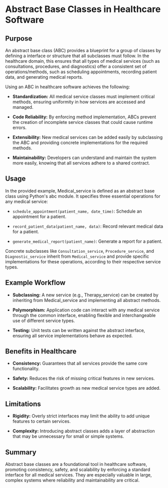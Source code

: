# Abstract Base Classes in Healthcare Software

## Purpose

An abstract base class (ABC) provides a blueprint for a group of classes by defining a interface or structure that all subclasses must follow. In the healthcare domain, this ensures that all types of medical services (such as consultations, procedures, and diagnostics) offer a consistent set of operations/methods, such as scheduling appointments, recording patient data, and generating medical reports.

Using an ABC in healthcare software achieves the following:

- **Standardization:** All medical service classes must implement critical methods, ensuring uniformity in how services are accessed and managed.

- **Code Reliability:** By enforcing method implementation, ABCs prevent the creation of incomplete service classes that could cause runtime errors.

- **Extensibility:** New medical services can be added easily by subclassing the ABC and providing concrete implementations for the required methods.

- **Maintainability:** Developers can understand and maintain the system more easily, knowing that all services adhere to a shared contract.

## Usage
In the provided example, Medical_service is defined as an abstract base class using Python's abc module. It specifies three essential operations for any medical service:

- `schedule_appointment(patient_name, date_time)`: Schedule an appointment for a patient.

- `record_patient_data(patient_name, data)`: Record relevant medical data for a patient.

- `generate_medical_report(patient_name)`: Generate a report for a patient.

Concrete subclasses like `Consultation_service`, `Procedure_service`, and `Diagnostic_service` inherit from `Medical_service` and provide specific implementations for these operations, according to their respective service types.

## Example Workflow
- **Subclassing:** A new service (e.g., Therapy_service) can be created by inheriting from Medical_service and implementing all abstract methods.

- **Polymorphism:** Application code can interact with any medical service through the common interface, enabling flexible and interchangeable use of different service types.

- **Testing:** Unit tests can be written against the abstract interface, ensuring all service implementations behave as expected.

## Benefits in Healthcare
- **Consistency:** Guarantees that all services provide the same core functionality.

- **Safety:** Reduces the risk of missing critical features in new services.

- **Scalability:** Facilitates growth as new medical service types are added.

## Limitations
- **Rigidity:** Overly strict interfaces may limit the ability to add unique features to certain services.

- **Complexity:** Introducing abstract classes adds a layer of abstraction that may be unnecessary for small or simple systems.

## Summary
Abstract base classes are a foundational tool in healthcare software, promoting consistency, safety, and scalability by enforcing a standard interface for all medical services. They are especially valuable in large, complex systems where reliability and maintainability are critical.